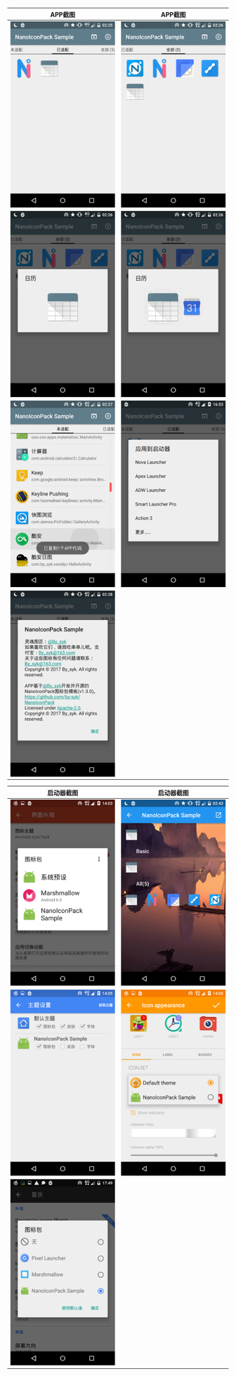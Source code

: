 | APP截图 | APP截图 |
| :--: | :--: |
| ![screenshot_nano_page_matched](screenshot_nano_page_matched.png) | ![screenshot_nano_page_all](screenshot_nano_page_all.png) |
| ![screenshot_nano_icon_detail](screenshot_nano_icon_detail.png) | ![screenshot_nano_icon_grid_and_compare](screenshot_nano_icon_grid_and_compare.png) |
| ![screenshot_nano_page_lost](screenshot_nano_page_lost.png) | ![screenshot_nano_apply](screenshot_nano_apply.png) |
| ![screenshot_nano_copyright](screenshot_nano_copyright.png) | |

| 启动器截图 | 启动器截图 |
| :--: | :--: |
| ![screenshot_nova_apply](screenshot_nova_apply.png) | ![screenshot_nova_custom_choose](screenshot_nova_custom_choose.png) |
| ![screenshot_apex_apply](screenshot_apex_apply.png) | ![screenshot_adw_apply](screenshot_adw_apply.png) |
| ![screenshot_action_3_apply](screenshot_action_3_apply.png) |